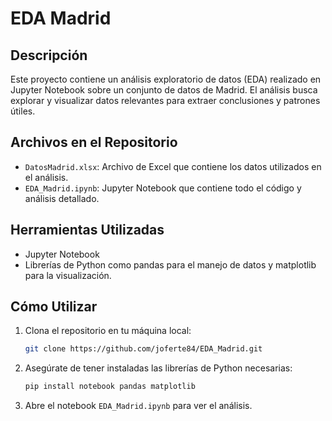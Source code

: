# EDA Madrid

## Descripción
Este proyecto contiene un análisis exploratorio de datos (EDA) realizado en Jupyter Notebook sobre un conjunto de datos de Madrid. El análisis busca explorar y visualizar datos relevantes para extraer conclusiones y patrones útiles.

## Archivos en el Repositorio
- `DatosMadrid.xlsx`: Archivo de Excel que contiene los datos utilizados en el análisis.
- `EDA_Madrid.ipynb`: Jupyter Notebook que contiene todo el código y análisis detallado.

## Herramientas Utilizadas
- Jupyter Notebook
- Librerías de Python como pandas para el manejo de datos y matplotlib para la visualización.

## Cómo Utilizar
1. Clona el repositorio en tu máquina local:
   ```bash
   git clone https://github.com/joferte84/EDA_Madrid.git
   ```
2. Asegúrate de tener instaladas las librerías de Python necesarias:
   ```bash
   pip install notebook pandas matplotlib
   ```
3. Abre el notebook `EDA_Madrid.ipynb` para ver el análisis.
